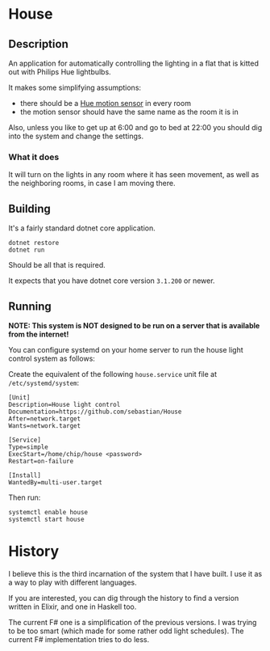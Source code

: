 # House

## Description

An application for automatically controlling the lighting
in a flat that is kitted out with Philips Hue lightbulbs.

It makes some simplifying assumptions:
- there should be a [Hue motion sensor](https://www.usa.philips.com/c-p/046677464608/hue-motion-sensor) in every room
- the motion sensor should have the same name as the room it is in

Also, unless you like to get up at 6:00 and go to bed at 22:00 you should
dig into the system and change the settings.

### What it does

It will turn on the lights in any room where it has seen movement, as well
as the neighboring rooms, in case I am moving there.

## Building

It's a fairly standard dotnet core application.

```
dotnet restore
dotnet run
```

Should be all that is required.

It expects that you have dotnet core version `3.1.200` or newer.

## Running

__NOTE: This system is NOT designed to be run on a server that is available
from the internet!__

You can configure systemd on your home server to run the house light control
system as follows:

Create the equivalent of the following `house.service` unit file
at `/etc/systemd/system`:

```
[Unit]
Description=House light control
Documentation=https://github.com/sebastian/House
After=network.target
Wants=network.target

[Service]
Type=simple
ExecStart=/home/chip/house <password>
Restart=on-failure

[Install]
WantedBy=multi-user.target
```

Then run:

```
systemctl enable house
systemctl start house
```

# History

I believe this is the third incarnation of the system that I have built.
I use it as a way to play with different languages.

If you are interested, you can dig through the history to find a version
written in Elixir, and one in Haskell too.

The current F# one is a simplification of the previous versions. I was trying
to be too smart (which made for some rather odd light schedules).
The current F# implementation tries to do less.
